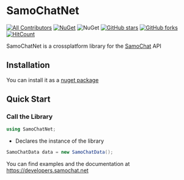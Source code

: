 # SamoChatNet
[![All Contributors](https://img.shields.io/badge/all_contributors-2-orange.svg?style=flat-square)](#contributors-)
[![NuGet](https://img.shields.io/nuget/v/SamoChatNet.svg?label=NuGet)](https://www.nuget.org/packages/SamoChatNet/)
![NuGet](https://img.shields.io/nuget/dt/samochatnet.svg)
[![GitHub stars](https://img.shields.io/github/stars/SamoChat/SamoChatNet)](https://github.com/SamoChat/SamoChatNet/stargazers)
[![GitHub forks](https://img.shields.io/github/forks/SamoChat/SamoChatNet)](https://github.com/SamoChat/SamoChatNetnetwork/members)
[![HitCount](http://hits.dwyl.com/samochat/samochatnet.svg)](http://hits.dwyl.com/samochat/samochatnet)

SamoChatNet is a crossplatform library for the [SamoChat](https://samochat.net) API


## Installation
You can install it as a [nuget package](https://www.nuget.org/packages/SamoChatNet) 

## Quick Start

### Call the Library
```c#
using SamoChatNet;
```
- Declares the instance of the library
```c#
SamoChatData data = new SamoChatData();
```

You can find examples and the documentation at https://developers.samochat.net
